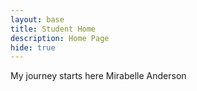 ```yaml
---
layout: base
title: Student Home 
description: Home Page
hide: true
---
```


My journey starts here Mirabelle Anderson 

